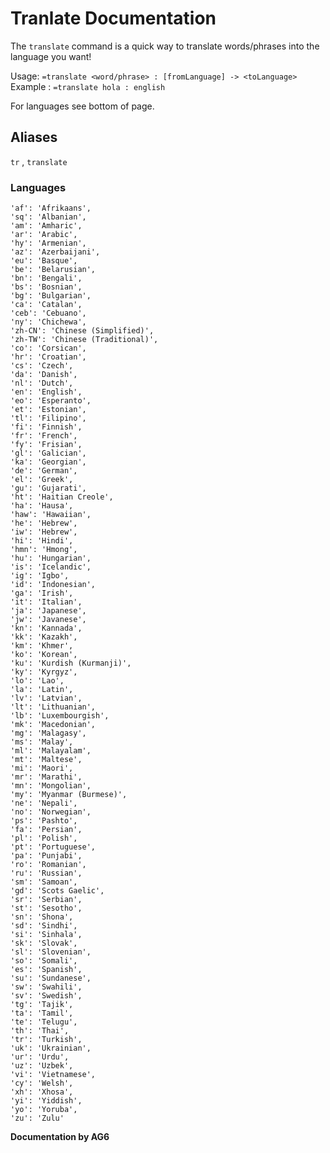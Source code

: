 # Tranlate Documentation

The `translate` command is a quick way to translate words/phrases into the language you want!

Usage: `=translate <word/phrase> : [fromLanguage] -> <toLanguage>`
Example : `=translate hola : english`

For languages see bottom of page.

## Aliases

`tr` , 
`translate`

### Languages

    'af': 'Afrikaans',
    'sq': 'Albanian',
    'am': 'Amharic',
    'ar': 'Arabic',
    'hy': 'Armenian',
    'az': 'Azerbaijani',
    'eu': 'Basque',
    'be': 'Belarusian',
    'bn': 'Bengali',
    'bs': 'Bosnian',
    'bg': 'Bulgarian',
    'ca': 'Catalan',
    'ceb': 'Cebuano',
    'ny': 'Chichewa',
    'zh-CN': 'Chinese (Simplified)',
    'zh-TW': 'Chinese (Traditional)',
    'co': 'Corsican',
    'hr': 'Croatian',
    'cs': 'Czech',
    'da': 'Danish',
    'nl': 'Dutch',
    'en': 'English',
    'eo': 'Esperanto',
    'et': 'Estonian',
    'tl': 'Filipino',
    'fi': 'Finnish',
    'fr': 'French',
    'fy': 'Frisian',
    'gl': 'Galician',
    'ka': 'Georgian',
    'de': 'German',
    'el': 'Greek',
    'gu': 'Gujarati',
    'ht': 'Haitian Creole',
    'ha': 'Hausa',
    'haw': 'Hawaiian',
    'he': 'Hebrew',
    'iw': 'Hebrew',
    'hi': 'Hindi',
    'hmn': 'Hmong',
    'hu': 'Hungarian',
    'is': 'Icelandic',
    'ig': 'Igbo',
    'id': 'Indonesian',
    'ga': 'Irish',
    'it': 'Italian',
    'ja': 'Japanese',
    'jw': 'Javanese',
    'kn': 'Kannada',
    'kk': 'Kazakh',
    'km': 'Khmer',
    'ko': 'Korean',
    'ku': 'Kurdish (Kurmanji)',
    'ky': 'Kyrgyz',
    'lo': 'Lao',
    'la': 'Latin',
    'lv': 'Latvian',
    'lt': 'Lithuanian',
    'lb': 'Luxembourgish',
    'mk': 'Macedonian',
    'mg': 'Malagasy',
    'ms': 'Malay',
    'ml': 'Malayalam',
    'mt': 'Maltese',
    'mi': 'Maori',
    'mr': 'Marathi',
    'mn': 'Mongolian',
    'my': 'Myanmar (Burmese)',
    'ne': 'Nepali',
    'no': 'Norwegian',
    'ps': 'Pashto',
    'fa': 'Persian',
    'pl': 'Polish',
    'pt': 'Portuguese',
    'pa': 'Punjabi',
    'ro': 'Romanian',
    'ru': 'Russian',
    'sm': 'Samoan',
    'gd': 'Scots Gaelic',
    'sr': 'Serbian',
    'st': 'Sesotho',
    'sn': 'Shona',
    'sd': 'Sindhi',
    'si': 'Sinhala',
    'sk': 'Slovak',
    'sl': 'Slovenian',
    'so': 'Somali',
    'es': 'Spanish',
    'su': 'Sundanese',
    'sw': 'Swahili',
    'sv': 'Swedish',
    'tg': 'Tajik',
    'ta': 'Tamil',
    'te': 'Telugu',
    'th': 'Thai',
    'tr': 'Turkish',
    'uk': 'Ukrainian',
    'ur': 'Urdu',
    'uz': 'Uzbek',
    'vi': 'Vietnamese',
    'cy': 'Welsh',
    'xh': 'Xhosa',
    'yi': 'Yiddish',
    'yo': 'Yoruba',
    'zu': 'Zulu'


**Documentation by AG6**


